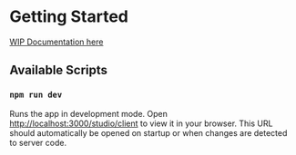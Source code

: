 # Getting Started

[WIP Documentation here](https://literate-winner-b469e570.pages.github.io/)

## Available Scripts

### `npm run dev`

Runs the app in development mode.
Open [http://localhost:3000/studio/client](http://localhost:3000/studio/client) to view it in your browser.
This URL should automatically be opened on startup or when changes are detected to server code.

